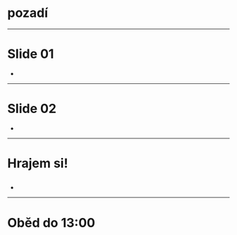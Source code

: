 <!-- .slide: data-state="c-slide-inter" -->

# pozadí

---

# Slide 01

>>>
*

---

# Slide 02

>>>
*

---

<!-- .slide: data-state="c-slide-task" -->

# Hrajem si!

##

>>>
*

---

<!-- .slide: data-state="c-slide-break" -->

# Oběd do 13:00

